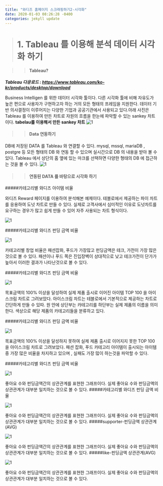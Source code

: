 ```yaml
---
title: "와디즈 홈페이지 스크래핑하기2-시각화"
date: 2020-01-03 08:26:28 -0400
categories: jekyll update
---
```

># 1. Tableau 를 이용해 분석 데이터 시각화 하기

>>#### Tableau?

***Tableau 다운로드 :
https://www.tableau.com/ko-kr/products/desktop/download***

Business Intelligen 를 위한 데이터 시각화 툴이다. 다른 시각화 툴에 비해 자유도가 높은 편으로 사용자가 구현하고자 하는 거의 모든 형태의 프레임을 지원한다. 데이터 기반 의사결정이 이루어지는 다양한 기업과 공공기관에서 사용되고 있다.아래 사진은 Tableau 를 이용하여 만든 차트로 자원의 흐름을 한눈에 파악할 수 있는 sankey 차트 이다.
**tabelau를 이용해서 만든 sankey 차트**
![1](../image/sankey.png)

>>#### Data 연동하기

DB에 저장된 DATA 를 Tableau 와 연결할 수 있다. mysql, mssql, mariaDB , postgre 등 모든 형태의 DB 와 연동 할 수 있으며 실시간으로 DB 의 내용을 받아 볼 수 있다. Tableau 에서 상단의 홈 옆에 있는 마크를 선택하면 다양한 형태의 DB 에 접근하는 것을 볼 수 있다.
![1](../image/Tableau_DB.png)


>>#### 연동된 DATA 를 바탕으로 시각화 하기

#####카테고리별 와디즈 아이템 비율

와디즈 Reward 페이지를 이용하여 분석해본 예제이다. 테블로에서 제공하는 파이 차트를 응용하여 도넛 차트로 만들 수 있다. 실제로 고객사에서 심미적인 이유로 도넛차트를 요구하는 경우가 많고 쉽게 만들 수 있어 자주 사용되는 차트 형식이다.

![1](../image/1.png)

#####카테고리별 와디즈 펀딩 금액 비율

![1](../image/2.png)

카테고리별 창업 비율은 패션잡화, 푸드가 가장많고 펀딩금액은 테크, 가전이 가장 많은 것으로 볼 수 있다. 패션이나 푸드 쪽은 진입장벽이 상대적으로 낮고 테크가전이 단가가 높아서 이러한 결과가 나타난것으로 볼 수 있다.

#####카테고리별 와디즈 펀딩 금액 비율

![1](../image/3.png)

목표금액의 100% 이상을 달성하여 실제 제품 출시로 이어진 아이템 TOP 100 을 아이스크림 차트로 그려보았다. 아이스크림 차트는 테블로에서 기본적으로 제공하는 차트로 간단하게 만들 수 있따. 원 안에 상단부는 카테고리를 하단부는 실제 제품의 이름을 의미한다. 색상으로 해당 제품의 카테고리들을 분류하고 있다.

#####카테고리별 와디즈 펀딩 금액 비율

![1](../image/4.png)

목표금액의 100% 이상을 달성하지 못하여 실제 제품 출시로 이어지지 못한 TOP 100 을 아이스크림 차트로 그려보았다. 패션 잡화, 푸드 카테고리 아이템이 출시되는 아이템중 가장 많은 비율을 차지하고 있으며 , 실패도 가장 많이 하는것을 파악할 수 있다.

#####카테고리별 와디즈 펀딩 금액 비율

![1](../image/5.png)

좋아요 수와 펀딩금액간의 상관관계를 표현한 그래프이다. 실제 좋아요 수와 펀딩금액의 상관관계가 대부분 일치하는 것으로 볼 수 있다.
#####카테고리별 와디즈 펀딩 금액 비율

![1](../image/6.png)


좋아요 수와 펀딩금액간의 상관관계를 표현한 그래프이다. 실제 좋아요 수와 펀딩금액의 상관관계가 대부분 일치하는 것으로 볼 수 있다.
#####supporter-펀딩금액 상관관계(AVG)

![1](../image/7.png)


좋아요 수와 펀딩금액간의 상관관계를 표현한 그래프이다. 실제 좋아요 수와 펀딩금액의 상관관계가 대부분 일치하는 것으로 볼 수 있다.
#####like-펀딩금액 상관관계(AVG)

![1](../image/8.png)


좋아요 수와 펀딩금액간의 상관관계를 표현한 그래프이다. 실제 좋아요 수와 펀딩금액의 상관관계가 대부분 일치하는 것으로 볼 수 있다.



<!-- Check out the [Jekyll docs][jekyll-docs] for more info on how to get the most out of Jekyll. File all bugs/feature requests at [Jekyll’s GitHub repo][jekyll-gh]. If you have questions, you can ask them on [Jekyll Talk][jekyll-talk].

[jekyll-docs]: https://jekyllrb.com/docs/home
[jekyll-gh]:   https://github.com/jekyll/jekyll
[jekyll-talk]: https://talk.jekyllrb.com/ -->
